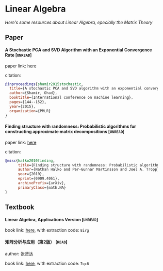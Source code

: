 # Linear Algebra
*Here's some resources about Linear Algebra, epecially the Matrix Theory*

## Paper


#### A Stochastic PCA and SVD Algorithm with an Exponential Convergence Rate [`UNREAD`]

paper link: [here](http://proceedings.mlr.press/v37/shamir15.pdf)

citation:
```bibtex
@inproceedings{shamir2015stochastic,
  title={A stochastic PCA and SVD algorithm with an exponential convergence rate},
  author={Shamir, Ohad},
  booktitle={International conference on machine learning},
  pages={144--152},
  year={2015},
  organization={PMLR}
}
```


#### Finding structure with randomness: Probabilistic algorithms for constructing approximate matrix decompositions [`UNREAD`]

paper link: [here](https://arxiv.org/pdf/0909.4061.pdf)

citation:
```bibtex
@misc{halko2010finding,
      title={Finding structure with randomness: Probabilistic algorithms for constructing approximate matrix decompositions}, 
      author={Nathan Halko and Per-Gunnar Martinsson and Joel A. Tropp},
      year={2010},
      eprint={0909.4061},
      archivePrefix={arXiv},
      primaryClass={math.NA}
}
```


## Textbook

#### Linear Algebra, Applications Version [`UNREAD`]
book link: [here](https://pan.baidu.com/s/113uqREuYYiDM1ADyEAAE1Q), with extraction code: `8irg`


#### 矩阵分析与应用（第2版） [`READ`]
author: 张贤达 

book link: [here](https://pan.baidu.com/s/17Yx7-Lhp0ye4YBq4AEHbyw), with extraction code: `7qc6`

